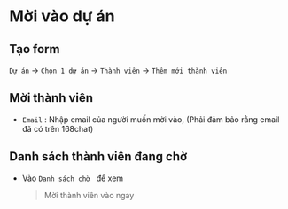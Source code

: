 # Mời vào dự án

## Tạo form

`Dự án` -> `Chọn 1 dự án` -> `Thành viên` -> `Thêm mới thành viên`

## Mời thành viên

- `Email` : Nhập email của người muốn mời vào, (Phải đảm bảo rằng email đã có trên 168chat)

## Danh sách thành viên đang chờ

- Vào `Danh sách chờ ` để xem

  > Mời thành viên vào ngay
